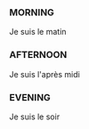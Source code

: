### MORNING ###
Je suis le matin
### AFTERNOON ###
Je suis l'après midi
### EVENING ###
Je suis le soir
